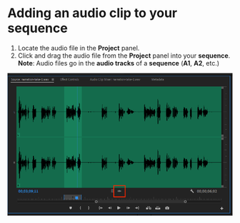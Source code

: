 # Adding an audio clip to your sequence

1. Locate the audio file in the **Project** panel.
2. Click and drag the audio file from the **Project** panel into your **sequence**. **Note**: Audio files go in the **audio tracks** of a **sequence** (**A1**, **A2**, etc.)

![](../.gitbook/assets/adding-an-audio-clip-to-sequence.PNG)

